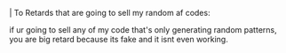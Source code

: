 | To Retards that are going to sell my random af codes:

if ur going to sell any of my code that's only generating random patterns, you are big retard because its fake and it isnt even working.
